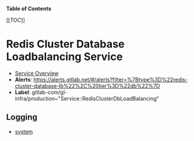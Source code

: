 <!-- MARKER: do not edit this section directly. Edit services/service-catalog.yml then run scripts/generate-docs -->

**Table of Contents**

[[_TOC_]]

# Redis Cluster Database Loadbalancing Service

* [Service Overview](https://dashboards.gitlab.net/d/redis-cluster-database-lb-main/redis-cluster-database-lb-overview)
* **Alerts**: <https://alerts.gitlab.net/#/alerts?filter=%7Btype%3D%22redis-cluster-database-lb%22%2C%20tier%3D%22db%22%7D>
* **Label**: gitlab-com/gl-infra/production~"Service::RedisClusterDbLoadBalancing"

## Logging

* [system]()

<!-- END_MARKER -->

<!-- ## Summary -->

<!-- ## Architecture -->

<!-- ## Performance -->

<!-- ## Scalability -->

<!-- ## Availability -->

<!-- ## Durability -->

<!-- ## Security/Compliance -->

<!-- ## Monitoring/Alerting -->

<!-- ## Links to further Documentation -->
